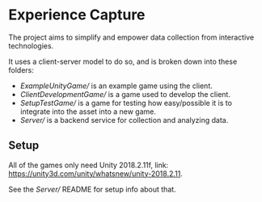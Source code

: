 # Experience Capture

The project aims to simplify and empower data collection from interactive technologies.

It uses a client-server model to do so, and is broken down into these folders:

- *ExampleUnityGame/* is an example game using the client.
- *ClientDevelopmentGame/* is a game used to develop the client. 
- *SetupTestGame/* is a game for testing how easy/possible it is to integrate into the asset into a new game. 
- *Server/* is a backend service for collection and analyzing data. 

## Setup

All of the games only need Unity 2018.2.11f, link: https://unity3d.com/unity/whatsnew/unity-2018.2.11.

See the *Server/* README for setup info about that.
